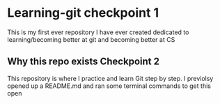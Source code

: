 # Learning-git checkpoint 1 
This is my first ever repository I have ever created dedicated to learning/becoming better at git and becoming better at CS 


## Why this repo exists Checkpoint 2 
This repository is where I practice and learn Git step by step. I previolsy opened up a README.md and ran some terminal commands to get this open 




